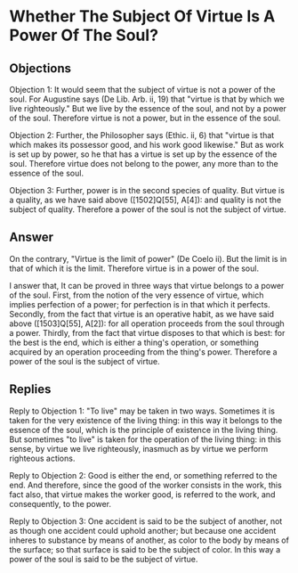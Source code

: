 # Whether The Subject Of Virtue Is A Power Of The Soul?

## Objections

Objection 1: It would seem that the subject of virtue is not a power of the soul. For Augustine says (De Lib. Arb. ii, 19) that "virtue is that by which we live righteously." But we live by the essence of the soul, and not by a power of the soul. Therefore virtue is not a power, but in the essence of the soul.

Objection 2: Further, the Philosopher says (Ethic. ii, 6) that "virtue is that which makes its possessor good, and his work good likewise." But as work is set up by power, so he that has a virtue is set up by the essence of the soul. Therefore virtue does not belong to the power, any more than to the essence of the soul.

Objection 3: Further, power is in the second species of quality. But virtue is a quality, as we have said above ([1502]Q[55], A[4]): and quality is not the subject of quality. Therefore a power of the soul is not the subject of virtue.

## Answer

On the contrary, "Virtue is the limit of power" (De Coelo ii). But the limit is in that of which it is the limit. Therefore virtue is in a power of the soul.

I answer that, It can be proved in three ways that virtue belongs to a power of the soul. First, from the notion of the very essence of virtue, which implies perfection of a power; for perfection is in that which it perfects. Secondly, from the fact that virtue is an operative habit, as we have said above ([1503]Q[55], A[2]): for all operation proceeds from the soul through a power. Thirdly, from the fact that virtue disposes to that which is best: for the best is the end, which is either a thing's operation, or something acquired by an operation proceeding from the thing's power. Therefore a power of the soul is the subject of virtue.

## Replies

Reply to Objection 1: "To live" may be taken in two ways. Sometimes it is taken for the very existence of the living thing: in this way it belongs to the essence of the soul, which is the principle of existence in the living thing. But sometimes "to live" is taken for the operation of the living thing: in this sense, by virtue we live righteously, inasmuch as by virtue we perform righteous actions.

Reply to Objection 2: Good is either the end, or something referred to the end. And therefore, since the good of the worker consists in the work, this fact also, that virtue makes the worker good, is referred to the work, and consequently, to the power.

Reply to Objection 3: One accident is said to be the subject of another, not as though one accident could uphold another; but because one accident inheres to substance by means of another, as color to the body by means of the surface; so that surface is said to be the subject of color. In this way a power of the soul is said to be the subject of virtue.
